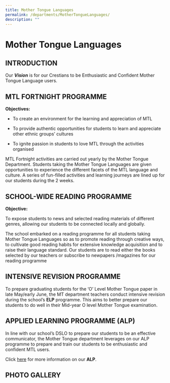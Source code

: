 ```yaml
---
title: Mother Tongue Languages
permalink: /departments/MotherTongueLanguages/
description: ""
---
```

Mother Tongue Languages
=======================

INTRODUCTION
------------

Our **_Vision_** is for our Crestians to be Enthusiastic and Confident Mother Tongue Language users.

MTL FORTNIGHT PROGRAMME
-----------------------

**Objectives:**

*   To create an environment for the learning and appreciation of MTL
    
*   To provide authentic opportunities for students to learn and appreciate other ethnic groups’ cultures
    
*   To ignite passion in students to love MTL through the activities organised
    

  

MTL Fortnight activities are carried out yearly by the Mother Tongue Department. Students taking the Mother Tongue Languages are given opportunities to experience the different facets of the MTL language and culture. A series of fun-filled activities and learning journeys are lined up for our students during the 2 weeks.

SCHOOL-WIDE READING PROGRAMME
-----------------------------

**Objective:**

To expose students to news and selected reading materials of different genres, allowing our students to be connected locally and globally.

  

The school embarked on a reading programme for all students taking Mother Tongue Languages so as to promote reading through creative ways, to cultivate good reading habits for extensive knowledge acquisition and to raise their language standard. Our students are to read either the books selected by our teachers or subscribe to newpapers /magazines for our reading programme

INTENSIVE REVISION PROGRAMME
----------------------------

To prepare graduating students for the ‘O’ Level Mother Tongue paper in late May/early June, the MT department teachers conduct intensive revision during the school’s **ELP** programme. This aims to better prepare our students to do well in their Mid-year O level Mother Tongue examination.

APPLIED LEARNING PROGRAMME (ALP)
--------------------------------

In line with our school’s DSLO to prepare our students to be an effective communicator, the Mother Tongue department leverages on our ALP programme to prepare and train our students to be enthusiastic and confident MTL users.  
  
Click [here](https://prcss.moe.edu.sg/about-us/virtual-open-house-2021/applied-learning-programme-alp-effective-communicators-who-impact-with-the-heart-and-mind) for more information on our **ALP**.  

PHOTO GALLERY
-------------